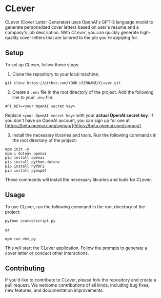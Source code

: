 # CLever
CLever (Cover Letter Generator) uses OpenAI's GPT-3 language model to generate personalized cover letters based on user's resume and a company's job description. With *CLever*, you can quickly generate high-quality cover letters that are tailored to the job you're applying for.

## Setup
To set up CLever, follow these steps:

1. Clone the repository to your local machine:
```
git clone https://github.com/YOUR_USERNAME/CLever.git
```

2. Create a `.env` file in the root directory of the project. Add the following line to your `.env` file:
```
API_KEY=<your OpenAI secret key>
```
Replace `<your OpenAI secret key>` with your **actual OpenAI secret key**. If you don't have an OpenAI account, you can sign up for one at [https://beta.openai.com/signup/](https://beta.openai.com/signup/).

3. Install the necessary libraries and tools. Run the following commands in the root directory of the project:
```
npm init -y
npm i dotenv openai
pip install openai
pip install python-dotenv
pip install PyPDF2
pip install pymupdf
```
These commands will install the necessary libraries and tools for CLever.


## Usage
To use CLever, run the following command in the root directory of the project:
```
python source/script.py
```
or
```
npm run dev_py
```

This will start the CLever application. Follow the prompts to generate a cover letter or conduct other interactions.

## Contributing
If you'd like to contribute to CLever, please fork the repository and create a pull request. We welcome contributions of all kinds, including bug fixes, new features, and documentation improvements.



